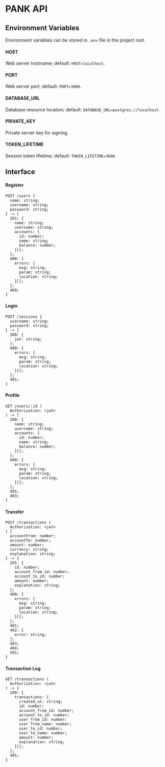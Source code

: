 # PANK API

## Environment Variables

Environment variables can be stored in `.env` file in the project root.

#### HOST

Web server hostname; default: `HOST=localhost`.

#### PORT

Web server port; default: `PORT=3000`.

#### DATABASE_URL

Database resource location; default: `DATABASE_URL=postgres://localhost`.

#### PRIVATE_KEY

Private server key for signing.

#### TOKEN_LIFETIME

Session token lifetime; default: `TOKEN_LIFETIME=3600`.

## Interface

#### Register

```
POST /users {
  name: string;
  username: string;
  password: string;
} -> [
  201: {
    name: string;
    username: string;
    accounts: {
      id: number;
      name: string;
      balance: number;
    }[];
  };
  400: {
    errors: {
      msg: string;
      param: string;
      location: string;
    }[];
  };
  409;
]
```

#### Login

```
POST /sessions {
  username: string;
  password: string;
} -> [
  200: {
    jwt: string;
  };
  400: {
    errors: {
      msg: string;
      param: string;
      location: string;
    }[];
  };
  401;
]
```

#### Profile

```
GET /users/:id (
  Authorization: <jwt>
) -> [
  200: {
    name: string;
    username: string;
    accounts: {
      id: number;
      name: string;
      balance: number;
    }[];
  };
  400: {
    errors: {
      msg: string;
      param: string;
      location: string;
    }[];
  };
  401;
  403;
]
```

#### Transfer

```
POST /transactions (
  Authorization: <jwt>
) {
  accountFrom: number;
  accountTo: number;
  amount: number;
  currency: string;
  explanation: string;
} -> {
  201: {
    id: number;
    account_from_id: number;
    account_to_id: number;
    amount: number;
    explanation: string;
  };
  400: {
    errors: {
      msg: string;
      param: string;
      location: string;
    }[];
  };
  401;
  402: {
    error: string;
  };
  403;
  404;
  501;
}
```

#### Transaction Log

```
GET /transactions (
  Authorization: <jwt>
) -> {
  200: {
    transactions: {
      created_at: string;
      id: number;
      account_from_id: number;
      account_to_id: number;
      user_from_id: number;
      user_from_name: number;
      user_to_id: number;
      user_to_name: number;
      amount: number;
      explanation: string;
    }[];
  };
  401;
}
```
